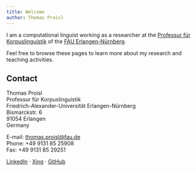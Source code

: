 ```yaml
---
title: Welcome
author: Thomas Proisl
---
```


<!-- ![Photograph of Thomas Proisl](thomas_proisl.png){#portrait} -->
I am a computational linguist working as a researcher at the
[Professur für Korpuslinguistik](http://www.linguistik.fau.de) of the
[FAU Erlangen-Nürnberg](http://www.fau.de).

Feel free to browse these pages to learn more about my research and
teaching activities.


## Contact ##

Thomas Proisl \
Professur für Korpuslinguistik \
Friedrich-Alexander-Universität Erlangen-Nürnberg \
Bismarckstr. 6 \
91054 Erlangen \
Germany

E-mail: [thomas.proisl@fau.de](mailto:thomas.proisl@fau.de) \
Phone: +49 9131 85 25908 \
Fax: +49 9131 85 29251

[LinkedIn](https://www.linkedin.com/in/thomas-proisl) ·
[Xing](https://www.xing.com/profile/Thomas_Proisl) ·
[GitHub](https://github.com/tsproisl)

<!-- ## News ## -->
